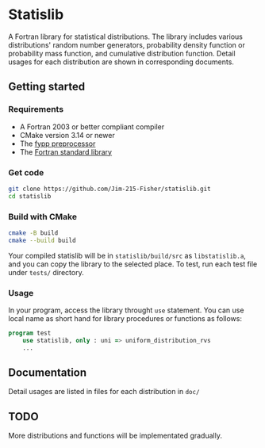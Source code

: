 # Statislib

A Fortran library for statistical distributions. The library includes various distributions' random number generators, probability density function or probability mass function, and cumulative distribution function. Detail usages for each distribution are shown in corresponding documents.

## Getting started
### Requirements
- A Fortran 2003 or better compliant compiler
- CMake version 3.14 or newer
- The [fypp preprocessor](https://github.com/aradi/fypp.git)
- The [Fortran standard library](https://github.com/fortran-lang/stdlib.git)
### Get code

``` sh
git clone https://github.com/Jim-215-Fisher/statislib.git
cd statislib
```
### Build with CMake

``` sh
cmake -B build
cmake --build build
```

Your compiled statislib will be in `statislib/build/src` as `libstatislib.a`, and you can copy the library to the selected place. To test, run each test file under `tests/` directory.

### Usage
In your program, access the library throught `use` statement. You can use local name as short hand for library procedures or functions as follows:

``` fortran
program test
    use statislib, only : uni => uniform_distribution_rvs
    ...
```

## Documentation

Detail usages are listed in files for each distribution in `doc/`

## TODO

More distributions and functions will be implementated gradually.

